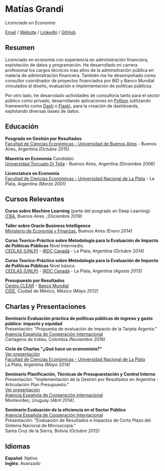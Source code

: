 # Matías Grandi

_Licenciado en Economía_ <br>

[Email](mailto:matiasgrandi@gmail.com) / [Website](https://matog.github.io/cv) / [LinkedIn](https://www.linkedin.com/in/matias-manuel-grandi-0903273//) / [GitHub](https://github.com/matog/) 

## Resumen
Licenciado en economía con experiencia en administración financiera, explotación de datos y programación.
He desarrollado mi carrera profesional los cargos técnicos mas altos de la adminsitración pública en materia de administración financiera. También me he desempeñado como consultor cooridnador de proyectos financiados por BID y Banco Mundial vinculados al diseño, evaluación e implementación de políticas públicsa.

Por otro lado, he desarrolado actividades de consultoria tanto para el sector público como privado, desarrollando aplicaciones en [Python](https://www.python.org/) (utilizando frameworks como [Dash](https://plotly.com/dash/) o [Flask](https://flask.palletsprojects.com/en/1.1.x/)), para la creación de dashboards, explotando diversas bases de datos.

## Educación

**Posgrado en Gestión por Resultados**<br>
[Facultad de Ciencias Económicas - Universidad de Buenos Aires](https://www.economicas.uba.ar/) - Buenos Aires, Argentina _(Octubre 2015)_ <br>

**Maestría en Economía** Candidato<br>
[Universidad Torcuato Di Tella](https://www.utdt.edu/) - Buenos Aires, Argentina _(Diciembre 2006)_

**Licenciatura en Economía** <br>
[Facultad de Ciencias Económicas - Universidad Nacional de La Plata](https://www.econo.unlp.edu.ar/) - La Plata, Argentina _(Marzo 2001)_

## Cursos Relevantes

**Curso sobre Machine Learning** (parte del posgrado en Deep Learning)<br>
[ITBA](http://wwww.itba.edu.ar), Buenos Aires _(Diciembre 2019)

**Taller sobre Oracle Business Intelligence** <br>
[Ministerio de Economía y Finanzas](http://wwww.mecon.gob.ar), Buenos Aires _(Enero 2014)_

**Curso Teorico-Práctico sobre Metodología para la Evaluación de Impacto de Políticas Públicas** Nivel Intermedio.<br>
[CEDLAS (UNLP)](https://www.cedlas.econo.unlp.edu.ar/) - [IRDC Canadá](https://www.idrc.ca/) - La Plata, Argentina _(Octubre 2014)_<br>

**Curso Teorico-Práctico sobre Metodología para la Evaluación de Impacto de Políticas Públicas** Nivel básico.<br>
[CEDLAS (UNLP)](https://www.cedlas.econo.unlp.edu.ar/) - [IRDC Canadá](https://www.idrc.ca/) - La Plata, Argentina _(Agosto 2013)_<br>

**Presupuesto por Resultados** <br>
[Centro CLEAR](https://clear-lac.org/) - [Banco Mundial](htttp://www.bancomundial.org/)<br>
[CIDE](htttp://www.bancomundial.org/), Ciudad de México, México _(Mayo 2012)_



## Charlas y Presentaciones
**Seminario Evaluación práctica de políticas públicas de ingreso y gasto público: impacto y equidad**<br> 
Presentación: "Propuesta de evaluación de impacto de la Tarjeta Argenta."<br>
[Agencia Española de Cooperación Internacional](http://www.aecidcf.org.co/) <br>
Cartagena de Indias, Colombia _(Noviembre 2016)_

**Ciclo de Charlas "¿Qué hace un economista?"**<br>
[Ver presentación](https://github.com/matog/Que_hace_un_economista)<br>
[Facultad de Ciencias Económicas - Universidad Nacional de La Plata](https://www.econo.unlp.edu.ar/) <br>
La Plata, Argentina _(Mayo 2014)_

**Seminario Planificación, Técnicas de Presupuestación y Control Interno** <br> 
Presentación: "Implementación de la Gestión por Resultados en Argentina - Articulación Plan Presupuesto."<br>
[Ver presentación](https://github.com/matog/articulacion_plan_presupuesto)<br>
[Agencia  Española  de  Cooperación  Internacional](https://www.aecid.org.uy/)<br>
Montevideo, Uruguay _(Abril 2014)_.

**Seminario Evaluación de la eficiencia en el Sector Público** <br>
[Agencia  Española  de  Cooperación  Internacional](https://cfce-santacruz.aecid.es/Paginas/default.aspx)<br>
Presentación: "Evaluación de Resultados e Impactos de Corto Plazo del Sistema Nacional de Microscopía."<br>
Santa Cruz de la Sierra, Bolivia _(Octubre 2012)_

## Idiomas
**Español**: Nativo <br>
**Inglés**: Avanzado
<br><br>
